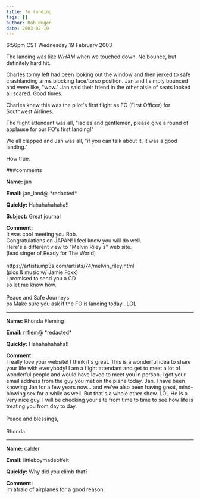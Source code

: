 ```yaml
---
title: fo landing
tags: []
author: Rob Nugen
date: 2003-02-19
---
```


<p class=date>6:56pm CST Wednesday 19 February 2003</p>

<p>The landing was like <em>WHAM</em> when we touched down.  No
bounce, but definitely hard hit.</p>

<p>Charles to my left had been looking out the window and then jerked
to safe crashlanding arms blocking face/torso position.  Jan and I simply
bounced and were like, "wow."  Jan said their friend in the other
aisle of seats looked all scared.  Good times.</p>

<p>Charles knew this was the pilot's first flight as FO (First
Officer) for Southwest Airlines.</p>

<p>The flight attendant was all, "ladies and gentlemen, please give a
round of applause for our FO's first landing!"</p>

<p>We all clapped and Jan was all, "if you can talk about it, it was a
good landing."</p>

<p>How true.</p>

###comments

<p><b>Name:</b> jan

<p><b>Email:</b> jan_land@ *redacted*

<p><b>Quickly:</b> Hahahahahaha!!

<p><b>Subject:</b> Great journal

<p><b>Comment:</b>
<br> It was cool meeting you Rob.<br>
Congratulations on JAPAN! I feel know you will do well.<br>
Here's a different view to "Melvin Riley's" web site.<br>
(lead singer of Ready for The World)<br>
<br>
https://artists.mp3s.com/artists/74/melvin_riley.html<br>
(pics & music w/ Jamie Foxx)<br>
I promised to send you a CD<br>
so let me know how.<br>
<br>
Peace and Safe Journeys<br>
ps Make sure you ask if the FO is landing today...LOL<br>


<p><hr></p>


<p><b>Name:</b> Rhonda Fleming

<p><b>Email:</b> rrflem@ *redacted*

<p><b>Quickly:</b> Hahahahahaha!!

<p><b>Comment:</b>
<br>I really love your website!  I think it's great.  This is a wonderful idea to share your life with everybody!  I am a flight attendant and get to meet a lot of wonderful people and would have loved to meet you in person.  I got your email address from the guy you met on the plane today, Jan.  I have been knowing Jan for a few years now... and we've also been having great, mind-blowing sex for a while as well.  But that's a whole other show. LOL  He is a very nice guy.  I will be checking your site from time to time to see how life is treating you from day to day.  <br>
<br>
Peace and blessings,<br>
<br>
Rhonda

<p><hr></p>


<p><b>Name:</b> calder

<p><b>Email:</b> littleboymadeoffelt

<p><b>Quickly:</b> Why did you climb that?

<p><b>Comment:</b>
<br>im afraid of airplanes for a good reason.

